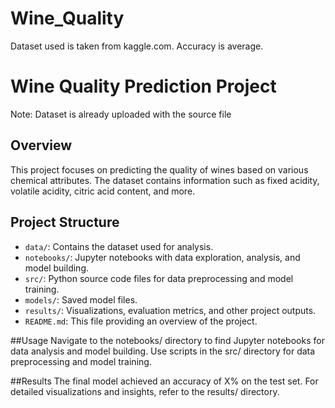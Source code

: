 # Wine_Quality
Dataset used is taken from kaggle.com. Accuracy is average.
# Wine Quality Prediction Project
Note: Dataset is already uploaded with the source file
## Overview

This project focuses on predicting the quality of wines based on various chemical attributes. The dataset contains information such as fixed acidity, volatile acidity, citric acid content, and more.

## Project Structure

- `data/`: Contains the dataset used for analysis.
- `notebooks/`: Jupyter notebooks with data exploration, analysis, and model building.
- `src/`: Python source code files for data preprocessing and model training.
- `models/`: Saved model files.
- `results/`: Visualizations, evaluation metrics, and other project outputs.
- `README.md`: This file providing an overview of the project.

##Usage
Navigate to the notebooks/ directory to find Jupyter notebooks for data analysis and model building.
Use scripts in the src/ directory for data preprocessing and model training.

##Results
The final model achieved an accuracy of X% on the test set. 
For detailed visualizations and insights, refer to the results/ directory.
